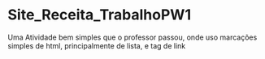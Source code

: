 # Site_Receita_TrabalhoPW1
Uma Atividade bem simples que o professor passou, onde uso marcações simples de html, principalmente de lista, e tag de link
